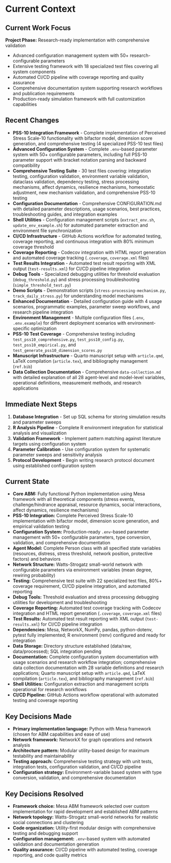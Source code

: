 # Current Context

## Current Work Focus

**Project Phase:** Research-ready implementation with comprehensive validation
- Advanced configuration management system with 50+ research-configurable parameters
- Extensive testing framework with 18 specialized test files covering all system components
- Automated CI/CD pipeline with coverage reporting and quality assurance
- Comprehensive documentation system supporting research workflows and publication requirements
- Production-ready simulation framework with full customization capabilities

## Recent Changes

- **PSS-10 Integration Framework** - Complete implementation of Perceived Stress Scale-10 functionality with bifactor model, dimension score generation, and comprehensive testing (4 specialized PSS-10 test files)
- **Advanced Configuration System** - Complete `.env`-based parameter system with 50+ configurable parameters, including full PSS-10 parameter support with bracket notation parsing and backward compatibility
- **Comprehensive Testing Suite** - 30 test files covering: integration testing, configuration validation, environment variable validation, dataclass validation, dependency testing, stress processing mechanisms, affect dynamics, resilience mechanisms, homeostatic adjustment, new mechanism validation, and comprehensive PSS-10 testing
- **Configuration Documentation** - Comprehensive CONFIGURATION.md with detailed parameter descriptions, usage scenarios, best practices, troubleshooting guides, and integration examples
- **Shell Utilities** - Configuration management scripts (`extract_env.sh`, `update_env_example.sh`) for automated parameter extraction and environment file synchronization
- **CI/CD Infrastructure** - GitHub Actions workflow for automated testing, coverage reporting, and continuous integration with 80% minimum coverage threshold
- **Coverage Reporting** - Codecov integration with HTML report generation and automated coverage tracking (`.coverage`, `coverage.xml` files)
- **Test Results Integration** - Automated test result reporting with XML output (`test-results.xml`) for CI/CD pipeline integration
- **Debug Tools** - Specialized debugging utilities for threshold evaluation (`debug_threshold.py`) and stress processing troubleshooting (`simple_threshold_test.py`)
- **Demo Scripts** - Demonstration scripts (`stress-processing-mechanism.py`, `track_daily_stress.py`) for understanding model mechanisms
- **Enhanced Documentation** - Detailed configuration guide with 4 usage scenarios, programmatic examples, parameter sweep workflows, and research pipeline integration
- **Environment Management** - Multiple configuration files (`.env`, `.env.example`) for different deployment scenarios with environment-specific optimization
- **PSS-10 Test Coverage** - Comprehensive testing including `test_pss10_comprehensive.py`, `test_pss10_config.py`, `test_pss10_empirical.py`, and `test_generate_pss10_dimension_scores.py`
- **Manuscript Infrastructure** - Quarto manuscript setup with `article.qmd`, LaTeX compilation (`article.tex`), and bibliography management (`ref.bib`)
- **Data Collection Documentation** - Comprehensive `data-collection.md` with detailed explanation of all 28 agent-level and model-level variables, operational definitions, measurement methods, and research applications

## Immediate Next Steps

1. **Database Integration** - Set up SQL schema for storing simulation results and parameter sweeps
2. **R Analysis Pipeline** - Complete R environment integration for statistical analysis and visualization
3. **Validation Framework** - Implement pattern matching against literature targets using configuration system
4. **Parameter Calibration** - Use configuration system for systematic parameter sweeps and sensitivity analysis
5. **Protocol Development** - Begin writing research protocol document using established configuration system

## Current State

- **Core ABM:** Fully functional Python implementation using Mesa framework with all theoretical components (stress events, challenge/hindrance appraisal, resource dynamics, social interactions, affect dynamics, resilience mechanisms)
- **PSS-10 Integration:** Complete Perceived Stress Scale-10 implementation with bifactor model, dimension score generation, and empirical validation testing
- **Configuration System:** Production-ready `.env`-based parameter management with 50+ configurable parameters, type conversion, validation, and comprehensive documentation
- **Agent Model:** Complete Person class with all specified state variables (resources, distress, stress threshold, network position, protective factors) and behaviors
- **Network Structure:** Watts-Strogatz small-world network with configurable parameters via environment variables (mean degree, rewiring probability)
- **Testing:** Comprehensive test suite with 22 specialized test files, 80%+ coverage requirement, CI/CD pipeline integration, and automated reporting
- **Debug Tools:** Threshold evaluation and stress processing debugging utilities for development and troubleshooting
- **Coverage Reporting:** Automated test coverage tracking with Codecov integration and HTML report generation (`.coverage`, `coverage.xml` files)
- **Test Results:** Automated test result reporting with XML output (`test-results.xml`) for CI/CD pipeline integration
- **Dependencies:** Mesa, NetworkX, NumPy, pandas, python-dotenv, pytest fully implemented; R environment (renv) configured and ready for integration
- **Data Storage:** Directory structure established (data/raw, data/processed); SQL integration pending
- **Documentation:** Complete configuration system documentation with usage scenarios and research workflow integration; comprehensive data collection documentation with 28 variable definitions and research applications; Quarto manuscript setup with `article.qmd`, LaTeX compilation (`article.tex`), and bibliography management (`ref.bib`)
- **Shell Utilities:** Configuration extraction and management scripts operational for research workflows
- **CI/CD Pipeline:** GitHub Actions workflow operational with automated testing and coverage reporting

## Key Decisions Made

- **Primary implementation language:** Python with Mesa framework (chosen for ABM capabilities and ease of use)
- **Network framework:** NetworkX for graph operations and network analysis
- **Architecture pattern:** Modular utility-based design for maximum testability and maintainability
- **Testing approach:** Comprehensive testing strategy with unit tests, integration tests, configuration validation, and CI/CD pipeline
- **Configuration strategy:** Environment-variable based system with type conversion, validation, and comprehensive documentation

## Key Decisions Resolved

- **Framework choice:** Mesa ABM framework selected over custom implementation for rapid development and established ABM patterns
- **Network topology:** Watts-Strogatz small-world networks for realistic social connections and clustering
- **Code organization:** Utility-first modular design with comprehensive testing and debugging support
- **Configuration management:** `.env`-based system with automated validation and documentation generation
- **Quality assurance:** CI/CD pipeline with automated testing, coverage reporting, and code quality metrics